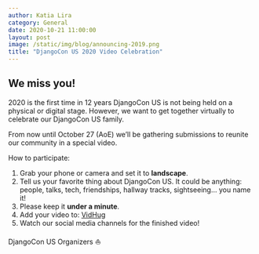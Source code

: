 ```yaml
---
author: Katia Lira
category: General
date: 2020-10-21 11:00:00
layout: post
image: /static/img/blog/announcing-2019.png
title: "DjangoCon US 2020 Video Celebration"
---
```


## We miss you!

2020 is the first time in 12 years DjangoCon US is not being held on a physical or digital stage. However, we want to get together virtually to celebrate our DjangoCon US family. 

From now until October 27 (AoE) we’ll be gathering submissions to reunite our community in a special video. 

How to participate:  
1. Grab your phone or camera and set it to **landscape**.
2. Tell us your favorite thing about DjangoCon US. It could be anything: people, talks, tech, friendships, hallway tracks, sightseeing… you name it!
3. Please keep it **under a minute**.
4. Add your video to: [VidHug](https://bit.ly/31mUHRA)
5. Watch our social media channels for the finished video!


DjangoCon US Organizers :sailboat:
